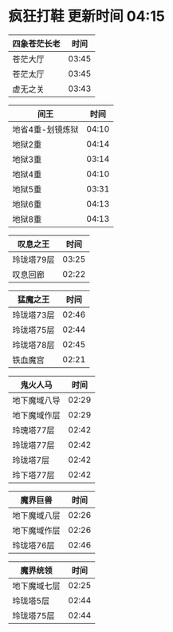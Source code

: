 # 疯狂打鞋 更新时间 04:15

| 四象苍茫长老   | 时间    |
|--------|-------|
| 苍茫大厅 | 03:45 |
| 苍茫太厅 | 03:45 |
| 虚无之关 | 03:43 |

| 间王   | 时间    |
|--------|-------|
| 地省4重-划镜炼狱 | 04:10 |
| 地狱2重 | 04:14 |
| 地狱3重 | 03:14 |
| 地狱4重 | 04:10 |
| 地狱5重 | 03:31 |
| 地狱6重 | 04:13 |
| 地狱8重 | 04:13 |

| 叹息之王   | 时间    |
|--------|-------|
| 玲珑塔79层 | 03:25 |
| 叹息回廊 | 02:22 |

| 猛魔之王   | 时间    |
|--------|-------|
| 玲珑塔73层 | 02:46 |
| 玲珑塔75层 | 02:44 |
| 玲珑塔78层 | 02:45 |
| 铁血魔宫 | 02:21 |

| 鬼火人马   | 时间    |
|--------|-------|
| 地下魔域八导 | 02:29 |
| 地下魔域作层 | 02:29 |
| 玲瑰塔77层 | 02:42 |
| 玲珑塔77层 | 02:42 |
| 玲珑塔7层 | 02:42 |
| 玲下塔77层 | 02:42 |

| 魔界巨兽   | 时间    |
|--------|-------|
| 地下魔域八层 | 02:26 |
| 地下魔域作层 | 02:26 |
| 玲珑塔76层 | 02:46 |

| 魔界统领   | 时间    |
|--------|-------|
| 地下魔域七层 | 02:25 |
| 玲珑塔5层 | 02:44 |
| 玲珑塔75层 | 02:44 |